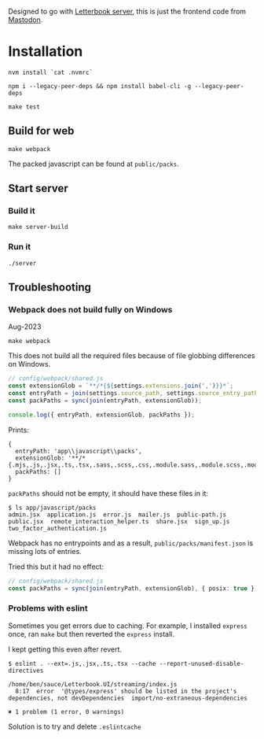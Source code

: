 Designed to go with [Letterbook server](https://github.com/Letterbook/Letterbook), this is just the frontend code from [Mastodon](https://github.com/mastodon/mastodon).

# Installation

```
nvm install `cat .nvmrc`
```

```
npm i --legacy-peer-deps && npm install babel-cli -g --legacy-peer-deps
```

```
make test
```

## Build for web

```
make webpack
```

The packed javascript can be found at `public/packs`.

## Start server

### Build it

```
make server-build
```

### Run it

```
./server
```

## Troubleshooting

### Webpack does not build fully on Windows

Aug-2023

```
make webpack
```

This does not build all the required files because of file globbing differences on Windows.

```js
// config/webpack/shared.js
const extensionGlob = `**/*{${settings.extensions.join(',')}}*`;
const entryPath = join(settings.source_path, settings.source_entry_path);
const packPaths = sync(join(entryPath, extensionGlob));

console.log({ entryPath, extensionGlob, packPaths });
```

Prints:

```
{
  entryPath: 'app\\javascript\\packs',
  extensionGlob: '**/*{.mjs,.js,.jsx,.ts,.tsx,.sass,.scss,.css,.module.sass,.module.scss,.module.css,.png,.svg,.gif,.jpeg,.jpg}*',
  packPaths: []
}
```

`packPaths` should not be empty, it should have these files in it:

```
$ ls app/javascript/packs
admin.jsx  application.js  error.js  mailer.js  public-path.js  public.jsx  remote_interaction_helper.ts  share.jsx  sign_up.js  two_factor_authentication.js
```

Webpack has no entrypoints and as a result, `public/packs/manifest.json` is missing lots of entries.

Tried this but it had no effect:

```ts
// config/webpack/shared.js
const packPaths = sync(join(entryPath, extensionGlob), { posix: true });
```

### Problems with eslint

Sometimes you get errors due to caching. For example, I installed `express` once, ran `make` but then reverted the `express` install.

I kept getting this even after revert.

```
$ eslint . --ext=.js,.jsx,.ts,.tsx --cache --report-unused-disable-directives

/home/ben/sauce/Letterbook.UI/streaming/index.js
  8:17  error  '@types/express' should be listed in the project's dependencies, not devDependencies  import/no-extraneous-dependencies

✖ 1 problem (1 error, 0 warnings)

```

Solution is to try and delete `.eslintcache`
